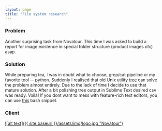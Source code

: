 ```yaml
---
layout: page
title: "File system research"
---
```


### Problem
Another surprising task from Novatour. This time I was asked to build a report for image existence in special folder structure (product images ofc) asap. 
### Solution
While preparing tea, I was in doubt what to choose, grep/cat pipeline or my favorite tool -- python. Suddenly I realised that old Unix utility [tree](https://en.wikipedia.org/wiki/Tree_(Unix)) can solve the problem almost entirely. Due to the lack of time I decide to use that mature solution. After a bit polishing tree output in Sublime Text desired csv was ready. Voilà! If you dont want to mess with feature-rich text editors, you can use [this](https://gist.github.com/bdsexton/f013197c22016244f32a) bash snippet.

### Client
[![alt text]({{ site.baseurl }}/assets/img/logo.jpg "Novatour")](http://novatour.ru)
